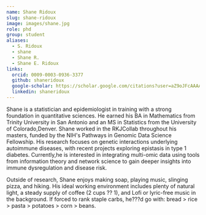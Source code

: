 ```yaml
---
name: Shane Ridoux
slug: shane-ridoux
image: images/shane.jpg
role: phd
group: student
aliases:
  - S. Ridoux
  - shane
  - Shane R.
  - Shane E. Ridoux
links:
  orcid: 0009-0003-0936-3377
  github: shaneridoux
  google-scholar: https://scholar.google.com/citations?user=aZ9oJFcAAAAJ&hl=en
  linkedin: shaneridoux
---
```



Shane is a statistician and epidemiologist in training with a strong foundation in quantitative sciences. He earned his BA in Mathematics from Trinity University in San Antonio and an MS in Statistics from the University of Colorado,Denver. Shane worked in the RKJCollab throughout his masters, funded by the NIH's Pathways in Genomic Data Science Fellowship. His research focuses on genetic interactions underlying autoimmune diseases, with recent projects exploring epistasis in type 1 diabetes. Currently,he is interested in integrating multi-omic data using tools from information theory and network science to gain deeper insights into immune dysregulation and disease risk.

Outside of research, Shane enjoys making soap, playing music, slinging pizza, and hiking. His ideal working environment includes plenty of natural light, a steady supply of coffee (2 cups ?? 1), and Lofi or lyric-free music in the background. If forced to rank staple carbs, he???d go with: bread > rice > pasta > potatoes > corn > beans.